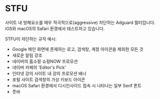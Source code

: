 # STFU
사이트 내 방해요소를 매우 적극적으로(aggressive) 차단하는 Adguard 필터입니다.
iOS와 macOS의 Safari 환경에서 테스트하고 있습니다.

STFU이 차단하는 규칙 예시:
- Google 메인 화면에 존재하는 로고, 검색창, 계정 아이콘을 제외한 모든 것
- 새로운 알림 강조
- 네이버의 홈소핑 쇼핑NOW 프로모션
- 네이버 카페의 'Editor's Pick'
- 인터넷 강의 사이트 내 강의 프로모션 배너
- 포털 사이트 검색창의 가상 키보드 아이콘
- macOS Safari 환경에서 디시인사이드 접속 시 나타나는 일부 Serif 폰트
- 풋바
